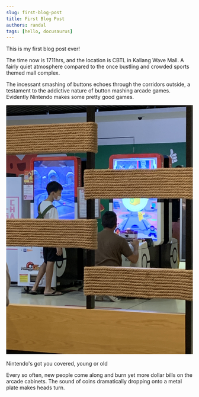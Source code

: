 ```yaml
---
slug: first-blog-post
title: First Blog Post
authors: randal
tags: [hello, docusaurus]
---
```


This is my first blog post ever!

The time now is 1711hrs, and the location is CBTL in Kallang Wave Mall. A fairly quiet atmosphere compared to the once bustling and crowded sports themed mall complex.

The incessant smashing of buttons echoes through the corridors outside, a testament to the addictive nature of button mashing arcade games. Evidently Nintendo makes some pretty good games.

![Essentially a Pokemon-ised Mushiking or Animal Kaiser cabinet](./IMG_5335.jpg)<div class="caption">Nintendo's got you covered, young or old</div>

Every so often, new people come along and burn yet more dollar bills on the arcade cabinets. The sound of coins dramatically dropping onto a metal plate makes heads turn.
